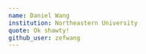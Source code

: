 ```yaml
---
name: Daniel Wang
institution: Northeastern University
quote: Ok shawty!
github_user: zefwang
---
```

